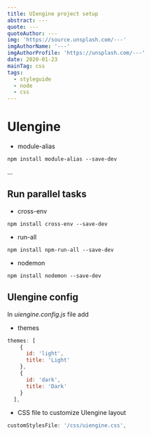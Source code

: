 ```yaml
---
title: UIengine project setup
abstract: ---
quote: ---
quoteAuthor: ---
img: 'https://source.unsplash.com/---'
imgAuthorName: '---'
imgAuthorProfile: 'https://unsplash.com/---'
date: 2020-01-23
mainTag: css
tags:
  - styleguide
  - node
  - css
---
```


# UIengine

- module-alias
```shell
npm install module-alias --save-dev
```

...

## Run parallel tasks

- cross-env
```shell
npm install cross-env --save-dev
```

- run-all
```shell
npm install npm-run-all --save-dev
```

- nodemon
```shell
npm install nodemon --save-dev
```

## UIengine config

In _uiengine.config.js_ file add

- themes

```javascript
themes: [
    {
      id: 'light',
      title: 'Light'
    },
    {
      id: 'dark',
      title: 'Dark'
    }
  ],
```

- CSS file to customize UIengine layout

```javascript
customStylesFile: '/css/uiengine.css',
```
